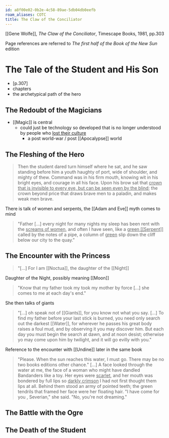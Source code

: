 ```yaml
---
id: a8f00e02-0b2e-4c58-89ae-5db04db0eefb
roam_aliases: COTC
title: The Claw of the Conciliator
---
```


[[Gene Wolfe]], *The Claw of the Conciliator*, Timescape Books, 1981, pp.303

Page references are referred to *The first half of the Book of the New Sun* edition

# The Tale of the Student and His Son

- \[p.307\]
- chapters
- the archetypical path of the hero

## The Redoubt of the Magicians

- [[Magic]] is central
  - could just be technology so developed that is no longer understood by people who <u>lost their culture</u>
    - a post world-war / post [[Apocalypse]] world

## The Fleshing of the Hero

> Then the student dared turn himself where he sat, and he saw standing before him a youth haughty of port, wide of shoulder, and mighty of thew. Command was in his firm mouth, knowing wit in his bright eyes, and courage in all his face. Upon his brow sat that <u>crown that is invisible to every eye, but can be seen even by the blind</u>; the crown beyond price that draws brave men to a paladin, and makes weak men brave.

There is talk of women and serpents, the [[Adam and Eve]] myth comes to mind

> "Father \[…\] every night for many nights my sleep has been rent with the <u>screams of women</u>, and often I have seen, like a <u>green [[Serpent]]</u> called by the notes of a pipe, a column of <u>green</u> slip down the cliff below our city to the quay."

## The Encounter with the Princess

> "\[…\] For I am [[Noctua]], the daughter of the [[Night]]

Daughter of the Night, possibly meaning [[Moon]]

> "Know that my father took my took my mother by force \[…\] she comes to me at each day's end."

She then talks of giants

> "\[…\] oh speak not of [[Giants]], for you know not what you say. \[…\] To find my father before your last stick is burned, you need only search out the darkest [[Water]], for wherever he passes his great body raises a foul mud, and by observing it you may discover him. But each day you must begin the search at dawn, and at noon desist; otherwise yo may come upon him by twilight, and it will go evilly with you."

Reference to the encounter with [[Undine]] later in the same book

> "Please. When the sun reaches this water, I must go. There may be no two books editions other chance." \[…\] A face looked through the water at me, the face of a woman who might have dandled Bandanders like a toy. Her eyes were <u>scarlet</u>, and her mouth was bondered by full lips so <u>darkly crimson</u> I had not first thought them lips at all. Behind them stood an army of pointed teeth; the green tendrils that framed her face were her floating hair. "I have come for you , Severian," she said. "No, you're not dreaming."

## The Battle with the Ogre

## The Death of the Student
